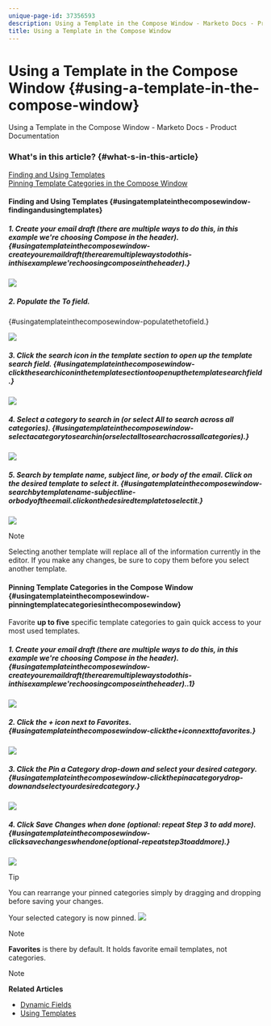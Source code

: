```yaml
---
unique-page-id: 37356593
description: Using a Template in the Compose Window - Marketo Docs - Product Documentation
title: Using a Template in the Compose Window
---
```


# Using a Template in the Compose Window {#using-a-template-in-the-compose-window}

Using a Template in the Compose Window - Marketo Docs - Product Documentation

### What's in this article? {#what-s-in-this-article}

[Finding and Using Templates](#usingatemplateinthecomposewindow-findingandusingtemplates)  
[Pinning Template Categories in the Compose Window](#usingatemplateinthecomposewindow-pinningtemplatecategoriesinthecomposewindow)

#### Finding and Using Templates {#usingatemplateinthecomposewindow-findingandusingtemplates}

##### 1. Create your email draft (there are multiple ways to do this, in this example we're choosing Compose in the header). {#usingatemplateinthecomposewindow-createyouremaildraft(therearemultiplewaystodothis-inthisexamplewe'rechoosingcomposeintheheader).}

![](assets/one-6.png)

##### 2. Populate the To field.  
{#usingatemplateinthecomposewindow-populatethetofield.}

![](assets/searching-two.png)

##### 3. Click the search icon in the template section to open up the template search field. {#usingatemplateinthecomposewindow-clickthesearchiconinthetemplatesectiontoopenupthetemplatesearchfield.}

![](assets/searching-three.png)

##### 4. Select a category to search in (or select All to search across all categories). {#usingatemplateinthecomposewindow-selectacategorytosearchin(orselectalltosearchacrossallcategories).}

![](assets/searching-four.png)

##### 5. Search by template name, subject line, or body of the email. Click on the desired template to select it. {#usingatemplateinthecomposewindow-searchbytemplatename-subjectline-orbodyoftheemail.clickonthedesiredtemplatetoselectit.}

![](assets/searching-five.png)

>[!NOTE]
>
>Selecting another template will replace all of the information currently in the editor. If you make any changes, be sure to copy them before you select another template.

#### Pinning Template Categories in the Compose Window {#usingatemplateinthecomposewindow-pinningtemplatecategoriesinthecomposewindow}

Favorite **up to five** specific template categories to gain quick access to your most used templates.

##### 1. Create your email draft (there are multiple ways to do this, in this example we're choosing Compose in the header). {#usingatemplateinthecomposewindow-createyouremaildraft(therearemultiplewaystodothis-inthisexamplewe'rechoosingcomposeintheheader)..1}

![](assets/one-6.png)

##### 2. Click the + icon next to Favorites. {#usingatemplateinthecomposewindow-clickthe+iconnexttofavorites.}

![](assets/pinning-two.png)

##### 3. Click the Pin a Category drop-down and select your desired category. {#usingatemplateinthecomposewindow-clickthepinacategorydrop-downandselectyourdesiredcategory.}

![](assets/pinning-three.png)

##### 4. Click Save Changes when done (optional: repeat Step 3 to add more). {#usingatemplateinthecomposewindow-clicksavechangeswhendone(optional-repeatstep3toaddmore).}

![](assets/pinning-four.png)

>[!TIP]
>
>You can rearrange your pinned categories simply by dragging and dropping before saving your changes.

Your selected category is now pinned.   ![](assets/pinning-five.png)

>[!NOTE]
>
>**Favorites** is there by default. It holds favorite email templates, not categories.

>[!NOTE]
>
>**Related Articles**
>
>* [Dynamic Fields](http://docs.marketo.com/x/wwDb)
>* [Using Templates](http://docs.marketo.com/display/DOCS/Templates)
>

